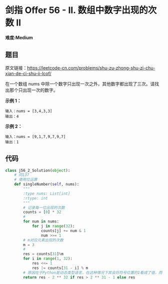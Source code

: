 # 剑指 Offer 56 - II. 数组中数字出现的次数 II
**难度:Medium**
## 题目
原文链接：https://leetcode-cn.com/problems/shu-zu-zhong-shu-zi-chu-xian-de-ci-shu-ii-lcof/

在一个数组 nums 中除一个数字只出现一次之外，其他数字都出现了三次。请找出那个只出现一次的数字。

**示例 1：**
```
输入：nums = [3,4,3,3]
输出：4
```
**示例 2：**
```
输入：nums = [9,1,7,9,7,9,7]
输出：1
```


## 代码
```python
class j56_2_Solution(object):
    # 同137
    # 使用位运算
    def singleNumber(self, nums):
        """
        :type nums: List[int]
        :rtype: int
        """
        # 记录每一位出现的次数
        counts = [0] * 32
        #
        for num in nums:
            for j in range(32):
                counts[j] += num & 1
                num >>= 1
        # m对应元素出现的次数
        m = 3
        #
        res = counts[31]%m
        for i in range(1, 32):
            res <<= 1
            res |= counts[31 - i] % m
        # 原因在于Python是动态类型语言，在这种情况下其会将符号位置的1看成了值，而不是当作符号“负数”
        return res - 2 ** 32 if res > 2 ** 31 - 1 else res
```
